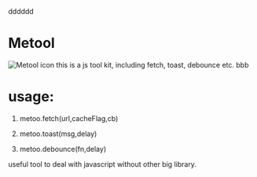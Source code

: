 dddddd
# Metool
![Metool icon](http://stackwaves.top/favicon.png)
 this is a js tool kit, including fetch, toast, debounce etc.
bbb  

# usage: 
  
  1. metoo.fetch(url,cacheFlag,cb) 
  
  2. metoo.toast(msg,delay)
  
  3. metoo.debounce(fn,delay)
  


 useful tool to deal with javascript without other big library.       
